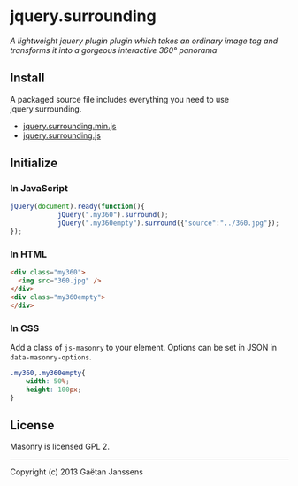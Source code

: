 # jquery.surrounding

_A lightweight jquery plugin plugin which takes an ordinary image tag and transforms it into a gorgeous interactive 360° panorama_

## Install

A packaged source file includes everything you need to use jquery.surrounding.

+ [jquery.surrounding.min.js](https://github.com/janssens/jquery.surrounding/blob/master/jquery.surrounding.js)
+ [jquery.surrounding.js](https://github.com/janssens/jquery.surrounding/blob/master/jquery.surrounding.min.js)

## Initialize

### In JavaScript

``` js
jQuery(document).ready(function(){
			jQuery(".my360").surround();
			jQuery(".my360empty").surround({"source":"../360.jpg"});
});
```

### In HTML

``` html
<div class="my360">
  <img src="360.jpg" />
</div>
<div class="my360empty">
</div>
```

### In CSS

Add a class of `js-masonry` to your element. Options can be set in JSON in `data-masonry-options`.

``` css
.my360,.my360empty{
	width: 50%;
	height: 100px;
}
```

## License

Masonry is licensed GPL 2.

* * *

Copyright (c) 2013 Gaëtan Janssens